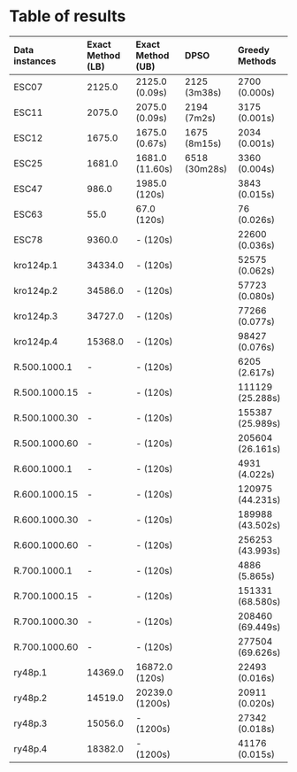# Table of results

| Data instances    | Exact Method (LB) | Exact Method (UB) | DPSO           | Greedy Methods   |
| :---------------- | :-----------------| :---------------- | :------------- | :--------------- |
| ESC07             | 2125.0            | 2125.0 (0.09s)    |  2125 (3m38s)  | 2700 (0.000s)    |
| ESC11             | 2075.0            | 2075.0 (0.09s)    |  2194 (7m2s)   | 3175 (0.001s)    |
| ESC12             | 1675.0            | 1675.0 (0.67s)    |  1675 (8m15s)  | 2034 (0.001s)    |
| ESC25             | 1681.0            | 1681.0 (11.60s)   |  6518 (30m28s) | 3360 (0.004s)    |
| ESC47             | 986.0             | 1985.0 (120s)     |                | 3843 (0.015s)    |
| ESC63             | 55.0              | 67.0 (120s)       |                | 76 (0.026s)      |
| ESC78             | 9360.0            | - (120s)          |                | 22600 (0.036s)   |
| kro124p.1         | 34334.0           | - (120s)          |                | 52575 (0.062s)   |
| kro124p.2         | 34586.0           | - (120s)          |                | 57723 (0.080s)   |
| kro124p.3         | 34727.0           | - (120s)          |                | 77266 (0.077s)   |
| kro124p.4         | 15368.0           | - (120s)          |                | 98427 (0.076s)   |
| R.500.1000.1      | -                 | - (120s)          |                | 6205 (2.617s)    |
| R.500.1000.15     | -                 | - (120s)          |                | 111129 (25.288s) |
| R.500.1000.30     | -                 | - (120s)          |                | 155387 (25.989s) |
| R.500.1000.60     | -                 | - (120s)          |                | 205604 (26.161s) |
| R.600.1000.1      | -                 | - (120s)          |                | 4931 (4.022s)    |
| R.600.1000.15     | -                 | - (120s)          |                | 120975 (44.231s) |
| R.600.1000.30     | -                 | - (120s)          |                | 189988 (43.502s) |
| R.600.1000.60     | -                 | - (120s)          |                | 256253 (43.993s) |
| R.700.1000.1      | -                 | - (120s)          |                | 4886 (5.865s)    |
| R.700.1000.15     | -                 | - (120s)          |                | 151331 (68.580s) |
| R.700.1000.30     | -                 | - (120s)          |                | 208460 (69.449s) |
| R.700.1000.60     | -                 | - (120s)          |                | 277504 (69.626s) |
| ry48p.1           | 14369.0           | 16872.0 (120s)    |                | 22493 (0.016s)   |
| ry48p.2           | 14519.0           | 20239.0 (1200s)   |                | 20911 (0.020s)   |
| ry48p.3           | 15056.0           | - (1200s)         |                | 27342 (0.018s)   |
| ry48p.4           | 18382.0           | - (1200s)         |                | 41176 (0.015s)   |
